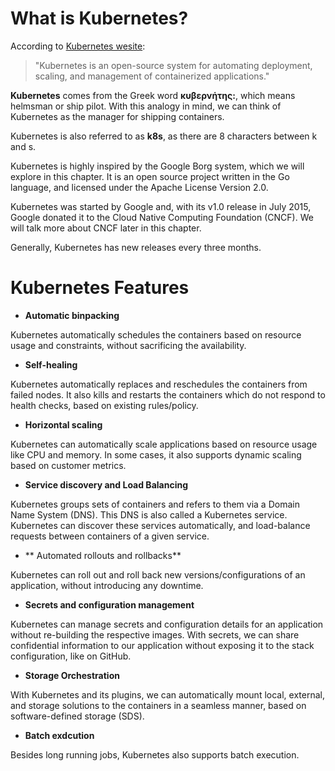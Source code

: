 # What is Kubernetes?

According to <a href="https://kubernetes.io/">Kubernetes wesite</a>:

> "Kubernetes is an open-source system for automating deployment, scaling,
> and management of containerized applications."

**Kubernetes** comes from the Greek word **κυβερνήτης:**, which means helmsman or ship pilot. With this analogy in mind, we can think of Kubernetes as the manager for shipping containers.

Kubernetes is also referred to as **k8s**, as there are 8 characters between k and s.

Kubernetes is highly inspired by the Google Borg system, which we will explore in this chapter. It is an open source project written in the Go language, and licensed under the Apache License Version 2.0.

Kubernetes was started by Google and, with its v1.0 release in July 2015, Google donated it to the Cloud Native Computing Foundation (CNCF). We will talk more about CNCF later in this chapter.

Generally, Kubernetes has new releases every three months.

# Kubernetes Features

- **Automatic binpacking**

Kubernetes automatically schedules the containers based on resource usage and constraints, without sacrificing the availability.

- **Self-healing**

Kubernetes automatically replaces and reschedules the containers from failed nodes. It also kills and restarts the containers which do not respond to health checks, based on existing rules/policy.

- **Horizontal scaling**

Kubernetes can automatically scale applications based on resource usage like CPU and memory. In some cases, it also supports dynamic scaling based on customer metrics.

- **Service discovery and Load Balancing**

Kubernetes groups sets of containers and refers to them via a Domain Name System (DNS). This DNS is also called a Kubernetes service. Kubernetes can discover these services automatically, and load-balance requests between containers of a given service.

- ** Automated rollouts and rollbacks**

Kubernetes can roll out and roll back new versions/configurations of an application, without introducing any downtime.

- **Secrets and configuration management**

Kubernetes can manage secrets and configuration details for an application without re-building the respective images. With secrets, we can share confidential information to our application without exposing it to the stack configuration, like on GitHub.

- **Storage Orchestration**

With Kubernetes and its plugins, we can automatically mount local, external, and storage solutions to the containers in a seamless manner, based on software-defined storage (SDS).

- **Batch exdcution**

Besides long running jobs, Kubernetes also supports batch execution.
